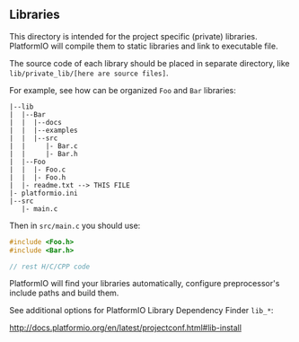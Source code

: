 Libraries
--------

This directory is intended for the project specific (private) libraries.
PlatformIO will compile them to static libraries and link to executable file.

The source code of each library should be placed in separate directory, like
`lib/private_lib/[here are source files]`.

For example, see how can be organized `Foo` and `Bar` libraries:

```
|--lib
|  |--Bar
|  |  |--docs
|  |  |--examples
|  |  |--src
|  |     |- Bar.c
|  |     |- Bar.h
|  |--Foo
|  |  |- Foo.c
|  |  |- Foo.h
|  |- readme.txt --> THIS FILE
|- platformio.ini
|--src
   |- main.c
```

Then in `src/main.c` you should use:

```cpp
#include <Foo.h>
#include <Bar.h>

// rest H/C/CPP code
```

PlatformIO will find your libraries automatically, configure preprocessor's
include paths and build them.

See additional options for PlatformIO Library Dependency Finder `lib_*`:

http://docs.platformio.org/en/latest/projectconf.html#lib-install
